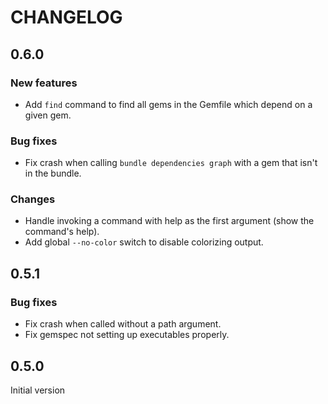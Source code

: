 # CHANGELOG

## 0.6.0

### New features
* Add `find` command to find all gems in the Gemfile which depend on a given gem.

### Bug fixes
* Fix crash when calling `bundle dependencies graph` with a gem that isn't in the bundle.

### Changes
* Handle invoking a command with help as the first argument (show the command's help).
* Add global `--no-color` switch to disable colorizing output.

## 0.5.1

### Bug fixes
* Fix crash when called without a path argument.
* Fix gemspec not setting up executables properly.

## 0.5.0

Initial version
